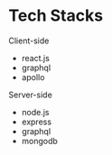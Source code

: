 # Tech Stacks

Client-side

- react.js
- graphql
- apollo

Server-side

- node.js
- express
- graphql
- mongodb
